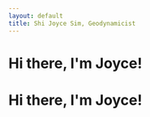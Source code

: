 ```yaml
---
layout: default
title: Shi Joyce Sim, Geodynamicist
---
```

# Hi there, I'm Joyce!
<div class="blurb">
	<h1>Hi there, I'm Joyce!</h1>
</div><!-- /.blurb -->

